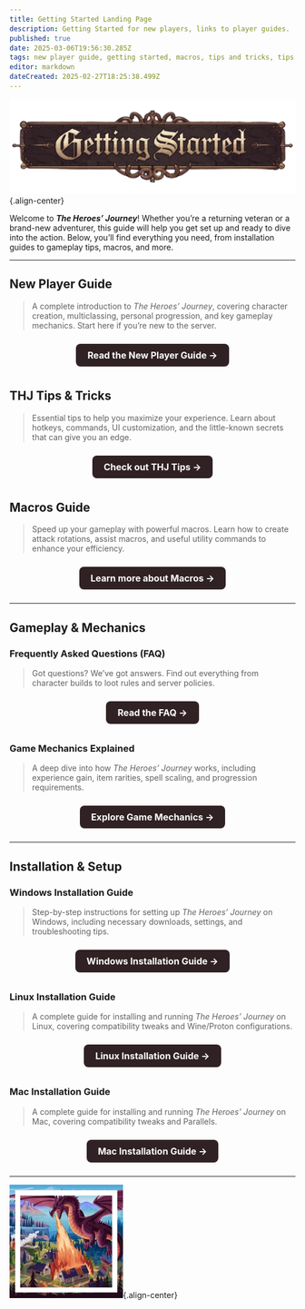 ```yaml
---
title: Getting Started Landing Page
description: Getting Started for new players, links to player guides.
published: true
date: 2025-03-06T19:56:30.285Z
tags: new player guide, getting started, macros, tips and tricks, tips & tricks, gameplay, mechanics, installation guide
editor: markdown
dateCreated: 2025-02-27T18:25:38.499Z
---
```


![gettingstartedbanner.webp](/gettingstartedbanner.webp){.align-center} 

Welcome to ***The Heroes’ Journey***! Whether you’re a returning veteran or a brand-new adventurer, this guide will help you get set up and ready to dive into the action. Below, you’ll find everything you need, from installation guides to gameplay tips, macros, and more.  

---

## **New Player Guide**  
> A complete introduction to *The Heroes’ Journey*, covering character creation, multiclassing, personal progression, and key gameplay mechanics. Start here if you’re new to the server.  

<div style="text-align: center;">
    <a href="https://wiki.heroesjourneyemu.com/en/getting-started/new-player-guide" style="display: inline-block; padding: 10px 20px; margin: 10px 0; font-size: 16px; font-weight: bold; color: #fff; background: #302224; border-radius: 8px; text-decoration: none;">Read the New Player Guide →</a>
</div>

## **THJ Tips & Tricks**  
> Essential tips to help you maximize your experience. Learn about hotkeys, commands, UI customization, and the little-known secrets that can give you an edge.  

<div style="text-align: center;">
    <a href="https://wiki.heroesjourneyemu.com/en/getting-started/THJ-Tips" style="display: inline-block; padding: 10px 20px; margin: 10px 0; font-size: 16px; font-weight: bold; color: #fff; background: #302224; border-radius: 8px; text-decoration: none;">Check out THJ Tips →</a>
</div>

## **Macros Guide**  
> Speed up your gameplay with powerful macros. Learn how to create attack rotations, assist macros, and useful utility commands to enhance your efficiency.  

<div style="text-align: center;">
    <a href="https://wiki.heroesjourneyemu.com/en/getting-started/macros" style="display: inline-block; padding: 10px 20px; margin: 10px 0; font-size: 16px; font-weight: bold; color: #fff; background: #302224; border-radius: 8px; text-decoration: none;">Learn more about Macros →</a>
</div>

---

## **Gameplay & Mechanics**  

### **Frequently Asked Questions (FAQ)**  
> Got questions? We’ve got answers. Find out everything from character builds to loot rules and server policies.  

<div style="text-align: center;">
    <a href="https://wiki.heroesjourneyemu.com/en/FAQs/" style="display: inline-block; padding: 10px 20px; margin: 10px 0; font-size: 16px; font-weight: bold; color: #fff; background: #302224; border-radius: 8px; text-decoration: none;">Read the FAQ →</a>
</div>

### **Game Mechanics Explained**  
> A deep dive into how *The Heroes’ Journey* works, including experience gain, item rarities, spell scaling, and progression requirements.  

<div style="text-align: center;">
    <a href="https://wiki.heroesjourneyemu.com/en/getting-started/game-mechanics" style="display: inline-block; padding: 10px 20px; margin: 10px 0; font-size: 16px; font-weight: bold; color: #fff; background: #302224; border-radius: 8px; text-decoration: none;">Explore Game Mechanics →</a>
</div>

---

## **Installation & Setup**  

### **Windows Installation Guide**  
> Step-by-step instructions for setting up *The Heroes’ Journey* on Windows, including necessary downloads, settings, and troubleshooting tips.  

<div style="text-align: center;">
    <a href="https://wiki.heroesjourneyemu.com/en/getting-started/installation-guide" style="display: inline-block; padding: 10px 20px; margin: 10px 0; font-size: 16px; font-weight: bold; color: #fff; background: #302224; border-radius: 8px; text-decoration: none;">Windows Installation Guide →</a>
</div>

### **Linux Installation Guide**  
> A complete guide for installing and running *The Heroes’ Journey* on Linux, covering compatibility tweaks and Wine/Proton configurations.  

<div style="text-align: center;">
    <a href="https://wiki.heroesjourneyemu.com/en/getting-started/linux" style="display: inline-block; padding: 10px 20px; margin: 10px 0; font-size: 16px; font-weight: bold; color: #fff; background: #302224; border-radius: 8px; text-decoration: none;">Linux Installation Guide →</a>
</div>

### **Mac Installation Guide**  
> A complete guide for installing and running *The Heroes’ Journey* on Mac, covering compatibility tweaks and Parallels.  

<div style="text-align: center;">
    <a href="https://wiki.heroesjourneyemu.com/en/getting-started/mac" style="display: inline-block; padding: 10px 20px; margin: 10px 0; font-size: 16px; font-weight: bold; color: #fff; background: #302224; border-radius: 8px; text-decoration: none;">Mac Installation Guide →</a>
</div>

---

![pagebreak2.webp](/pagebreak2.webp){.align-center}
